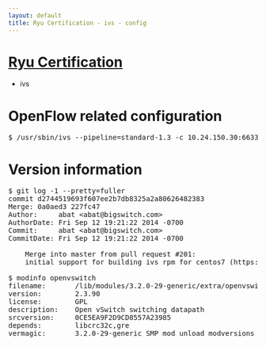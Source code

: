 ```yaml
---
layout: default
title: Ryu Certification - ivs - config
---
```

# [Ryu Certification](http://osrg.github.io/ryu/certification.html)
* ivs

# OpenFlow related configuration
<pre>
$ /usr/sbin/ivs --pipeline=standard-1.3 -c 10.24.150.30:6633 --dpid 0000000000000001 -i eth21 -i eth22 -i eth23
</pre>

# Version information
<pre>
$ git log -1 --pretty=fuller
commit d2744519693f607ee2b7db8325a2a80626482383
Merge: 0a0aed3 227fc47
Author:     abat &lt;abat@bigswitch.com&gt;
AuthorDate: Fri Sep 12 19:21:22 2014 -0700
Commit:     abat &lt;abat@bigswitch.com&gt;
CommitDate: Fri Sep 12 19:21:22 2014 -0700

    Merge into master from pull request #201:
    initial support for building ivs rpm for centos7 (https://github.com/floodlight/ivs/pull/201)

$ modinfo openvswitch
filename:       /lib/modules/3.2.0-29-generic/extra/openvswitch.ko
version:        2.3.90
license:        GPL
description:    Open vSwitch switching datapath
srcversion:     0CE5EA9F2D9CD8557A23985
depends:        libcrc32c,gre
vermagic:       3.2.0-29-generic SMP mod_unload modversions 
</pre>
